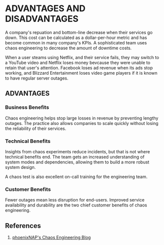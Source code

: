 # ADVANTAGES AND DISADVANTAGES
A company's repuation and bottom-line decrease when their services go down. This cost can be calculated as a dollar-per-hour metric and has become common in many company's KPIs. A sophisticated team uses chaos engineering to decrease the amount of downtime costs.

When a user steams using Netflix, and their service fails, they may switch to a YouTube video and Netflix loses money bevcause they were unable to retain that user's attention. Facebook loses ad revenue when its ads stop working, and Blizzard Entertainment loses video game players if it is known to have regular server outages.

## ADVANTAGES

### Business Benefits

Chaos engineering helps stop large losses in revenue by preventing lengthy outages. The practice also allows companies to scale quickly without losing the reliability of their services.

### Technical Benefits

Insights from chaos experiments reduce incidents, but that is not where technical benefits end. The team gets an increased understanding of system modes and dependencies, allowing them to build a more robust system design.

A chaos test is also excellent on-call training for the engineering team.

### Customer Benefits

Fewer outages mean less disruption for end-users. Improved service availability and durability are the two chief customer benefits of chaos engineering.

## References
1. [phoenixNAP's Chaos Engineering Blog](https://phoenixnap.com/blog/chaos-engineering)